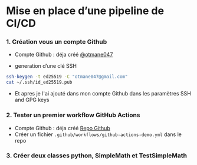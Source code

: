 # Mise en place d’une pipeline de CI/CD


### 1.  Création vous un compte Github
 * Compte Github : déja créé [@otmane047](https://github.com/otmane047)

 * generation d’une clé SSH
```bash
ssh-keygen -t ed25519 -C "otmane047@gmail.com"
cat ~/.ssh/id_ed25519.pub
```
* Et apres je l'ai ajouté dans mon compte Github dans les paramètres SSH and GPG keys

### 2. Tester un premier workflow GitHub Actions
 * Compte Github : déja créé [Repo Github](https://github.com/otmane047/tp_cicd)
 * Créer un fichier `.github/workflows/github-actions-demo.yml` dans le repo
 
 ### 3. Créer deux classes python, SimpleMath et TestSimpleMath

 


 

